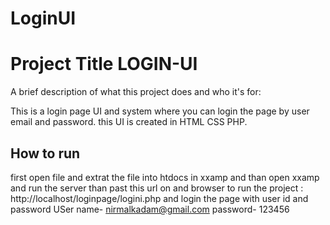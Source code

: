 # LoginUI
 
 # Project Title  LOGIN-UI

A brief description of what this project does and who it's for:
 
This is a login page UI and system where you can login the page by user email and password. this UI is created in HTML CSS PHP. 

## How to run

first open file and extrat the file into htdocs in xxamp and than open xxamp and run the server than past this url on and browser to run the project : http://localhost/loginpage/logini.php and login the page with user id and password
USer name- nirmalkadam@gmail.com
password- 123456

